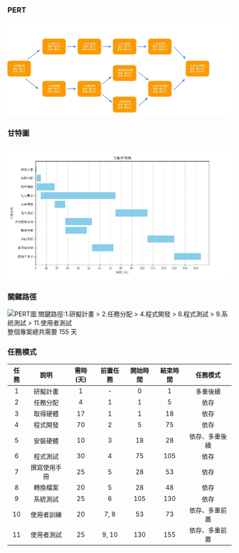 ### PERT
![PERT](PERT.jpg "PERT")
### 甘特圖
![gantt](gantt.png "gantt")
### 關鍵路徑
![PERT圖](PERT圖.jpg "PERT圖")
關鍵路徑:1.研擬計畫 > 2.任務分配 > 4.程式開發 > 6.程式測試 > 9.系統測試 > 11.使用者測試  
整個專案總共需要 155 天
### 任務模式
| 任務 |      說明      | 需時(天) | 前置任務 | 開始時間 | 結束時間 |         任務模式         |
|:----:|:--------------:|:--------:|:--------:|:--------:|:--------:|:------------------------:|
|  1   |    研擬計畫    |    1     |    -     |    0     |    1     |        多重後續         |
|  2   |    任務分配    |    4     |    1     |    1     |    5     |          依存          |
|  3   |    取得硬體    |   17     |    1     |    1     |   18     |          依存          |
|  4   |    程式開發    |   70     |    2     |    5     |   75     |          依存          |
|  5   |    安裝硬體    |   10     |    3     |   18     |   28     |    依存、多重後續     |
|  6   |    程式測試    |   30     |    4     |   75     |  105     |          依存          |
|  7   | 撰寫使用手冊   |   25     |    5     |   28     |   53     |          依存          |
|  8   |   轉換檔案     |   20     |    5     |   28     |   48     |          依存          |
|  9   |    系統測試    |   25     |    6     |  105     |  130     |          依存          |
| 10   |  使用者訓練    |   20     |   7, 8    |   53     |   73     |   依存、多重前置     |
| 11   |  使用者測試    |   25     |   9, 10   |  130     |  155     |   依存、多重前置     |
